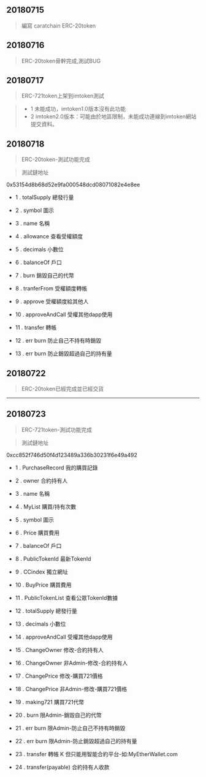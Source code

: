 
## 20180715 
 > 編寫 caratchain ERC-20token

## 20180716
 > ERC-20token骨幹完成,測試BUG

## 20180717
 > ERC-721token上架到imtoken測試
 
 > - 1 未能成功，imtoken1.0版本沒有此功能
 > - 2 imtoken2.0版本：可能由於地區限制，未能成功連線到imtoken網站提交資料。
 
## 20180718
 > ERC-20token-測試功能完成
 
 > 測試鏈地址
 
 0x53154d8b68d52e9fa000548dcd08071082e4e8ee
 
 - 1 . totalSupply      總發行量
 
 - 2 . symbol           圖示
 
 - 3 . name             名稱
 
 - 4 . allowance        查看受權額度
 
 - 5 . decimals         小數位
 
 - 6 . balanceOf        戶口
 
 - 7 . burn             銷毀自己的代幣
 
 - 8 . tranferFrom      受權額度轉帳
 
 - 9 . approve          受權額度給其他人
 
 - 10 . approveAndCall  受權其他dapp使用
 
 - 11 . transfer         轉帳
 
 - 12 . err burn         防止自己不持有時銷毀

 - 13 . err burn         防止銷毀超過自己的持有量
 
## 20180722
 > ERC-20token已經完成並已經交貨
 
 ------

## 20180723

 > ERC-721token-測試功能完成
 
 > 測試鏈地址
 
0xcc852f746d50f4d123489a336b30231f6e49a492

 - 1 . PurchaseRecord 我的購買記錄 

 - 2 . owner    合約持有人 

 - 3 . name             名稱 
 
 - 4 . MyList   購買/持有次數 
 
 - 5 . symbol           圖示 
 
 - 6 . Price            購買費用 

 - 7 . balanceOf        戶口 

 - 8 . PublicTokenId  最新TokenId 
 
 - 9 .  CCindex          獨立網址 

 - 10 . BuyPrice         購買費用  
 
 - 11 . PublicTokenList  查看公眾TokenId數據 

 - 12 . totalSupply      總發行量 
 
 - 13 . decimals         小數位 

 - 14 . approveAndCall  受權其他dapp使用 
 
 - 15 . ChangeOwner      修改-合約持有人 
 
 - 16 . ChangeOwner      非Admin-修改-合約持有人 
 
 - 17 . ChangePrice      修改-購買721價格 

 - 18 . ChangePrice      非Admin-修改-購買721價格 
 
 - 19 . making721        購買721代幣 
 
 - 20 . burn             限Admin-銷毀自己的代幣 
 
 - 21 . err burn         限Admin-防止自己不持有時銷毀 

 - 22 . err burn         限Admin-防止銷毀超過自己的持有量 
  
 - 23 . transfer         轉帳 K 但只能用智能合約平台-如:MyEtherWallet.com
 
 - 24 . transfer(payable)     合約持有人收款 


 
